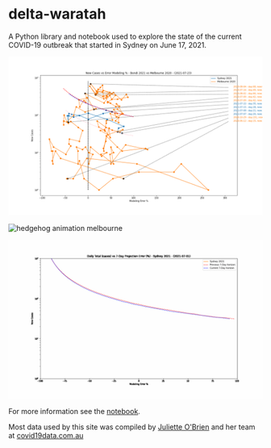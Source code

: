 # delta-waratah

A Python library and notebook used to explore the state of the current COVID-19 outbreak that started in Sydney on June 17, 2021.

![hedgehog plot](archive/2021-07-23/hedgehog.png)

![hedgehog animation melbourne](archive/2021-07-25/animated-hedgehog-melbourne2020.gif)

![hedgehog animation sydney](archive/2021-07-25/animated-hedgehog-sydney2021.gif)

For more information see the [notebook](sydney-outbreaks.ipynb).

Most data used by this site was compiled by [Juliette O'Brien](https://twitter.com/juliette_io) and her team at [covid19data.com.au](https://covid19data.com.au)
